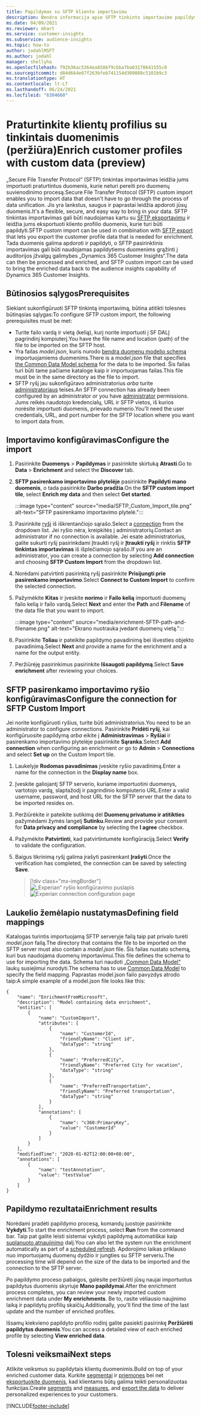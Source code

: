 ```yaml
---
title: Papildymas su SFTP kliento importavimu
description: Bendra informacija apie SFTP tinkinto importavimo papildymą.
ms.date: 04/09/2021
ms.reviewer: mhart
ms.service: customer-insights
ms.subservice: audience-insights
ms.topic: how-to
author: jodahlMSFT
ms.author: jodahl
manager: shellyha
ms.openlocfilehash: f92b36ac5364ea8586f9cbba7ba03178641555c0
ms.sourcegitcommit: d84d664e67f263bfeb741154d309088c5101b9c3
ms.translationtype: HT
ms.contentlocale: lt-LT
ms.lasthandoff: 06/24/2021
ms.locfileid: "6304660"
---
```

# <a name="enrich-customer-profiles-with-custom-data-preview"></a><span data-ttu-id="1747e-103">Praturtinkite klientų profilius su tinkintais duomenimis (peržiūra)</span><span class="sxs-lookup"><span data-stu-id="1747e-103">Enrich customer profiles with custom data (preview)</span></span>

<span data-ttu-id="1747e-104">„Secure File Transfer Protocol“ (SFTP) tinkintas importavimas leidžia jums importuoti praturtintus duomenis, kurie neturi pereiti pro duomenų suvienodinimo procesą.</span><span class="sxs-lookup"><span data-stu-id="1747e-104">Secure File Transfer Protocol (SFTP) custom import enables you to import data that doesn't have to go through the process of data unification.</span></span> <span data-ttu-id="1747e-105">Jis yra lankstus, saugus ir paprastai leidžia apdoroti jūsų duomenis.</span><span class="sxs-lookup"><span data-stu-id="1747e-105">It's a flexible, secure, and easy way to bring in your data.</span></span> <span data-ttu-id="1747e-106">SFTP tinkintas importavimas gali būti naudojamas kartu su [SFTP eksportavimu](export-sftp.md) ir leidžia jums eksportuoti kliento profilio duomenis, kurie turi būti papildyti.</span><span class="sxs-lookup"><span data-stu-id="1747e-106">SFTP custom import can be used in combination with [SFTP export](export-sftp.md) that lets you export the customer profile data that is needed for enrichment.</span></span> <span data-ttu-id="1747e-107">Tada duomenis galima apdoroti ir papildyti, o SFTP pasirinktinis importavimas gali būti naudojamas papildytiems duomenims grąžinti į auditorijos įžvalgų galimybes „Dynamics 365 Customer Insights“.</span><span class="sxs-lookup"><span data-stu-id="1747e-107">The data can then be processed and enriched, and SFTP custom import can be used to bring the enriched data back to the audience insights capability of Dynamics 365 Customer Insights.</span></span>

## <a name="prerequisites"></a><span data-ttu-id="1747e-108">Būtinosios sąlygos</span><span class="sxs-lookup"><span data-stu-id="1747e-108">Prerequisites</span></span>

<span data-ttu-id="1747e-109">Siekiant sukonfigūruoti SFTP tinkintą importavimą, būtina atitikti tolesnes būtinąsias sąlygas:</span><span class="sxs-lookup"><span data-stu-id="1747e-109">To configure SFTP custom import, the following prerequisites must be met:</span></span>

- <span data-ttu-id="1747e-110">Turite failo vardą ir vietą (kelią), kurį norite importuoti į SF DALĮ pagrindinį kompiuterį.</span><span class="sxs-lookup"><span data-stu-id="1747e-110">You have the file name and location (path) of the file to be imported on the SFTP host.</span></span>
- <span data-ttu-id="1747e-111">Yra failas *model.json*, kuris nurodo [bendrą duomenų modelio schemą](/common-data-model/) importuojamiems duomenims.</span><span class="sxs-lookup"><span data-stu-id="1747e-111">There is a *model.json* file that specifies [the Common Data Model schema](/common-data-model/) for the data to be imported.</span></span> <span data-ttu-id="1747e-112">Šis failas turi būti tame pačiame kataloge kaip ir importuojamas failas.</span><span class="sxs-lookup"><span data-stu-id="1747e-112">This file must be in the same directory as the file to import.</span></span>
- <span data-ttu-id="1747e-113">SFTP ryšį jau sukonfigūravo administratorius *arba* turite [administratoriaus](permissions.md#administrator) teises.</span><span class="sxs-lookup"><span data-stu-id="1747e-113">An SFTP connection has already been configured by an administrator *or* you have [administrator](permissions.md#administrator) permissions.</span></span> <span data-ttu-id="1747e-114">Jums reikės naudotojo kredencialų, URL ir SFTP vietos, iš kurios norėsite importuoti duomenis, prievado numerio.</span><span class="sxs-lookup"><span data-stu-id="1747e-114">You'll need the user credentials, URL, and port number for the SFTP location where you want to import data from.</span></span>


## <a name="configure-the-import"></a><span data-ttu-id="1747e-115">Importavimo konfigūravimas</span><span class="sxs-lookup"><span data-stu-id="1747e-115">Configure the import</span></span>

1. <span data-ttu-id="1747e-116">Pasirinkite **Duomenys** > **Papildymas** ir pasirinkite skirtuką **Atrasti**.</span><span class="sxs-lookup"><span data-stu-id="1747e-116">Go to **Data** > **Enrichment** and select the **Discover** tab.</span></span>

1. <span data-ttu-id="1747e-117">**SFTP pasirenkamo importavimo plytelėje** pasirinkite **Papildyti mano duomenis**, o tada pasirinkite **Darbo pradžia**.</span><span class="sxs-lookup"><span data-stu-id="1747e-117">On the **SFTP custom import tile**, select **Enrich my data** and then select **Get started**.</span></span>

   :::image type="content" source="media/SFTP_Custom_Import_tile.png" alt-text="SFTP pasirenkamo importavimo plytelė.":::

1. <span data-ttu-id="1747e-119">Pasirinkite [ryšį](connections.md) iš iškrentančiojo sąrašo.</span><span class="sxs-lookup"><span data-stu-id="1747e-119">Select a [connection](connections.md) from the dropdown list.</span></span> <span data-ttu-id="1747e-120">Jei ryšio nėra, kreipkitės į administratorių.</span><span class="sxs-lookup"><span data-stu-id="1747e-120">Contact an administrator if no connection is available.</span></span> <span data-ttu-id="1747e-121">Jei esate administratorius, galite sukurti ryšį pasirinkdami Įtraukti ryšį ir **Įtraukti ryšį** ir rinktis **SFTP tinkintas importavimas** iš išplečiamojo sąrašo.</span><span class="sxs-lookup"><span data-stu-id="1747e-121">If you are an administrator, you can create a connection by selecting **Add connection** and choosing **SFTP Custom Import** from the dropdown list.</span></span>

1. <span data-ttu-id="1747e-122">Norėdami patvirtinti pasirinktą ryšį pasirinkite **Prisijungti prie pasirenkamo importavimo**.</span><span class="sxs-lookup"><span data-stu-id="1747e-122">Select **Connect to Custom Import** to confirm the selected connection.</span></span>

1.  <span data-ttu-id="1747e-123">Pažymėkite **Kitas** ir įveskite **norimo** ir **Failo kelią** importuoti duomenų failo kelią ir failo vardą.</span><span class="sxs-lookup"><span data-stu-id="1747e-123">Select **Next** and enter the **Path** and **Filename** of the data file that you want to import.</span></span>

    :::image type="content" source="media/enrichment-SFTP-path-and-filename.png" alt-text="Ekrano nuotrauka įvedant duomenų vietą.":::

1. <span data-ttu-id="1747e-125">Pasirinkite **Toliau** ir pateikite papildymo pavadinimą bei išvesties objekto pavadinimą.</span><span class="sxs-lookup"><span data-stu-id="1747e-125">Select **Next** and provide a name for the enrichment and a name for the output entity.</span></span> 

1. <span data-ttu-id="1747e-126">Peržiūrėję pasirinkimus pasirinkite **Išsaugoti papildymą**.</span><span class="sxs-lookup"><span data-stu-id="1747e-126">Select **Save enrichment** after reviewing your choices.</span></span>

## <a name="configure-the-connection-for-sftp-custom-import"></a><span data-ttu-id="1747e-127">SFTP pasirenkamo importavimo ryšio konfigūravimas</span><span class="sxs-lookup"><span data-stu-id="1747e-127">Configure the connection for SFTP Custom Import</span></span> 

<span data-ttu-id="1747e-128">Jei norite konfigūruoti ryšius, turite būti administratorius.</span><span class="sxs-lookup"><span data-stu-id="1747e-128">You need to be an administrator to configure connections.</span></span> <span data-ttu-id="1747e-129">Pasirinkite **Pridėti ryšį**, kai konfigūruosite papildymą *arba* eikite į **Administravimas** > **Ryšiai** ir pasirenkamo importavimo plytelėje pasirinkite **Sąranka**.</span><span class="sxs-lookup"><span data-stu-id="1747e-129">Select **Add connection** when configuring an enrichment *or* go to **Admin** > **Connections** and select **Set up** on the Custom Import tile.</span></span>

1. <span data-ttu-id="1747e-130">Laukelyje **Rodomas pavadinimas** įveskite ryšio pavadinimą.</span><span class="sxs-lookup"><span data-stu-id="1747e-130">Enter a name for the connection in the **Display name** box.</span></span>

1. <span data-ttu-id="1747e-131">Įveskite galiojantį SFTP serverio, kuriame importuotini duomenys, vartotojo vardą, slaptažodį ir pagrindinio kompiuterio URL.</span><span class="sxs-lookup"><span data-stu-id="1747e-131">Enter a valid username, password, and host URL for the SFTP server that the data to be imported resides on.</span></span>

1. <span data-ttu-id="1747e-132">Peržiūrėkite ir pateikite sutikimą dėl **Duomenų privatumo ir atitikties** pažymėdami žymės langelį **Sutinku**.</span><span class="sxs-lookup"><span data-stu-id="1747e-132">Review and provide your consent for **Data privacy and compliance** by selecting the **I agree** checkbox.</span></span>

1. <span data-ttu-id="1747e-133">Pažymėkite **Patvirtinti**, kad patvirtintumėte konfigūraciją.</span><span class="sxs-lookup"><span data-stu-id="1747e-133">Select **Verify** to validate the configuration.</span></span>

1. <span data-ttu-id="1747e-134">Baigus tikrinimą ryšį galima įrašyti pasirenkant **Įrašyti**.</span><span class="sxs-lookup"><span data-stu-id="1747e-134">Once the verification has completed, the connection can be saved by selecting **Save**.</span></span>

   > [!div class="mx-imgBorder"]
   > <span data-ttu-id="1747e-135">![„Experian“ ryšio konfigūravimo puslapis](media/enrichment-SFTP-connection.png "„Experian“ ryšio konfigūravimo puslapis")</span><span class="sxs-lookup"><span data-stu-id="1747e-135">![Experian connection configuration page](media/enrichment-SFTP-connection.png "Experian connection configuration page")</span></span>


## <a name="defining-field-mappings"></a><span data-ttu-id="1747e-136">Laukelio žemėlapio nustatymas</span><span class="sxs-lookup"><span data-stu-id="1747e-136">Defining field mappings</span></span> 

<span data-ttu-id="1747e-137">Katalogas turintis importuojamą SFTP serveryje failą taip pat privalo turėti *model.json* failą.</span><span class="sxs-lookup"><span data-stu-id="1747e-137">The directory that contains the file to be imported on the SFTP server must also contain a *model.json* file.</span></span> <span data-ttu-id="1747e-138">Šis failas nustato schemą, kuri bus naudojama duomenų importavimui.</span><span class="sxs-lookup"><span data-stu-id="1747e-138">This file defines the schema to use for importing the data.</span></span> <span data-ttu-id="1747e-139">Schema turi naudoti [„Common Data Model“](/common-data-model/) laukų susiejimui nurodyti.</span><span class="sxs-lookup"><span data-stu-id="1747e-139">The schema has to use [Common Data Model](/common-data-model/) to specify the field mapping.</span></span> <span data-ttu-id="1747e-140">Paprastas model.json failo pavyzdys atrodo taip:</span><span class="sxs-lookup"><span data-stu-id="1747e-140">A simple example of a model.json file looks like this:</span></span>

```
{
    "name": "EnrichmentFromMicrosoft",
    "description": "Model containing data enrichment",
    "entities": [
        {
            "name": "CustomImport",
            "attributes": [
                {
                    "name": "CustomerId",
                    "friendlyName": "Client id",
                    "dataType": "string"
                },
                {
                    "name": "PreferredCity",
                    "friendlyName": "Preferred City for vacation",
                    "dataType": "string"
                },
                {
                    "name": "PreferredTransportation",
                    "friendlyName": "Preferred transportation",
                    "dataType": "string"
                }
            ],
            "annotations": [
                {
                    "name": "c360:PrimaryKey",
                    "value": "CustomerId"
                }
            ]
        }
    ],
    "modifiedTime": "2020-01-02T12:00:00+08:00",
    "annotations": [
        {
            "name": "testAnnotation",
            "value": "testValue"
        }
    ]
}
```

## <a name="enrichment-results"></a><span data-ttu-id="1747e-141">Papildymo rezultatai</span><span class="sxs-lookup"><span data-stu-id="1747e-141">Enrichment results</span></span>

<span data-ttu-id="1747e-142">Norėdami pradėti papildymo procesą, komandų juostoje pasirinkite **Vykdyti**.</span><span class="sxs-lookup"><span data-stu-id="1747e-142">To start the enrichment process, select **Run** from the command bar.</span></span> <span data-ttu-id="1747e-143">Taip pat galite leisti sistemai vykdyti papildymą automatiškai kaip [suplanuoto atnaujinimo](system.md#schedule-tab) dalį.</span><span class="sxs-lookup"><span data-stu-id="1747e-143">You can also let the system run the enrichment automatically as part of a [scheduled refresh](system.md#schedule-tab).</span></span> <span data-ttu-id="1747e-144">Apdorojimo laikas priklauso nuo importuojamų duomenų dydžio ir jungties su SFTP serveriu.</span><span class="sxs-lookup"><span data-stu-id="1747e-144">The processing time will depend on the size of the data to be imported and the connection to the SFTP server.</span></span>

<span data-ttu-id="1747e-145">Po papildymo proceso pabaigos, galėsite peržiūrėti jūsų naujai importuotus papildytus duomenis skyriuje **Mano papildymai**.</span><span class="sxs-lookup"><span data-stu-id="1747e-145">After the enrichment process completes, you can review your newly imported custom enrichment data under **My enrichments**.</span></span> <span data-ttu-id="1747e-146">Be to, rasite vėliausio naujinimo laiką ir papildytų profilių skaičių.</span><span class="sxs-lookup"><span data-stu-id="1747e-146">Additionally, you'll find the time of the last update and the number of enriched profiles.</span></span>

<span data-ttu-id="1747e-147">Išsamų kiekvieno papildyto profilio rodinį galite pasiekti pasirinkę **Peržiūrėti papildytus duomenis**.</span><span class="sxs-lookup"><span data-stu-id="1747e-147">You can access a detailed view of each enriched profile by selecting **View enriched data**.</span></span>

## <a name="next-steps"></a><span data-ttu-id="1747e-148">Tolesni veiksmai</span><span class="sxs-lookup"><span data-stu-id="1747e-148">Next steps</span></span>

<span data-ttu-id="1747e-149">Atlikite veiksmus su papildytais klientų duomenimis.</span><span class="sxs-lookup"><span data-stu-id="1747e-149">Build on top of your enriched customer data.</span></span> <span data-ttu-id="1747e-150">Kurkite [segmentai](segments.md) ir [priemones](measures.md) bei net [eksportuokite duomenis,](export-destinations.md) kad klientams būtų galima teikti personalizuotas funkcijas.</span><span class="sxs-lookup"><span data-stu-id="1747e-150">Create [segments](segments.md) and [measures](measures.md), and [export the data](export-destinations.md) to deliver personalized experiences to your customers.</span></span>

[!INCLUDE[footer-include](../includes/footer-banner.md)]
